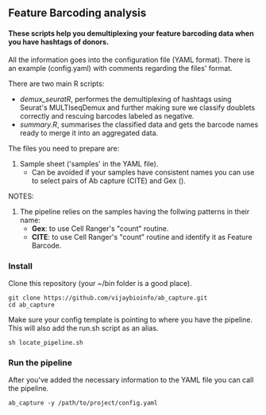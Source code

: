 ## Feature Barcoding analysis

#### These scripts help you demultiplexing your feature barcoding data when you have hashtags of donors.

All the information goes into the configuration file (YAML format). There is an example (config.yaml) with comments regarding the files' format.

There are two main R scripts:
- _demux_seuratR_, performes the demultiplexing of hashtags using Seurat's MULTIseqDemux and further making sure we classify doublets correctly and rescuing barcodes labeled as negative.
- _summary.R_, summarises the classified data and gets the barcode names ready to merge it into an aggregated data.

The files you need to prepare are:
1. Sample sheet ('samples' in the YAML file).
	- Can be avoided if your samples have consistent names you can use to select pairs of Ab capture (CITE) and Gex ().

NOTES:
1. The pipeline relies on the samples having the follwing patterns in their name:
	- **Gex**: to use Cell Ranger's "count" routine.
	- **CITE**: to use Cell Ranger's "count" routine and identify it as Feature Barcode.

### Install
Clone this repository (your ~/bin folder is a good place).
```
git clone https://github.com/vijaybioinfo/ab_capture.git
cd ab_capture
```

Make sure your config template is pointing to where you have the pipeline.
This will also add the run.sh script as an alias.
```
sh locate_pipeline.sh
```

### Run the pipeline
After you've added the necessary information to the YAML file you can call the pipeline.
```
ab_capture -y /path/to/project/config.yaml
```
